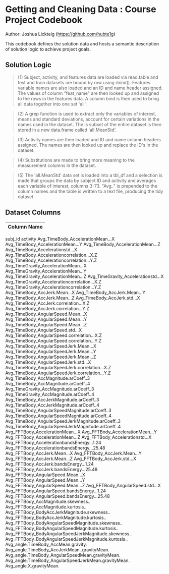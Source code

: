 Getting and Cleaning Data : Course Project Codebook
=====================================
Author: Joshua Lickteig (https://github.com/hubte1g)

This codebook defines the solution data and hosts a semantic description of solution logic to achieve project goals.



Solution Logic
--------------------------
> (1) Subject, activity, and features data are loaded via read.table and test and train datasets are bound by row using rbind(). Features variable names are also loaded and an ID and name header assigned. The values of column "feat_name" are then looked up and assigned to the rows in the features data. A column bind is then used to bring all data together into one set 'all'.

> (2) A grep function is used to extract only the variables of interest, means and standard deviations, account for certain variations in the names used in the dataset. The is subset of the entire dataset is then stored in a new data.frame called 'all.MeanStd'.

> (3) Activity names are then loaded and ID and name column headers assigned. The names are then looked up and replace the ID's in the dataset.

> (4) Substitutions are made to bring more meaning to the measurement columns in the dataset.

> (5) The 'all.MeanStd' data set is loaded into a tbl_df and a selection is made that groups the data by subject ID and activity and averages each variable of interest, columns 3-73. "Avg_" is prepended to the column names and the table is written to a text file, producing the tidy dataset.


Dataset Columns
--------------------------

Column Name |
----------------------------------------------- |
subj_id
activity
Avg_TimeBody_AccelerationMean...X
Avg_TimeBody_AccelerationMean...Y
Avg_TimeBody_AccelerationMean...Z
Avg_TimeBody_Accelerationstd...X
Avg_TimeBody_Accelerationcorrelation...X.Z
Avg_TimeBody_Accelerationcorrelation...Y.Z
Avg_TimeGravity_AccelerationMean...X
Avg_TimeGravity_AccelerationMean...Y
Avg_TimeGravity_AccelerationMean...Z
Avg_TimeGravity_Accelerationstd...X
Avg_TimeGravity_Accelerationcorrelation...X.Z
Avg_TimeGravity_Accelerationcorrelation...Y.Z
Avg_TimeBody_AccJerk.Mean...X
Avg_TimeBody_AccJerk.Mean...Y
Avg_TimeBody_AccJerk.Mean...Z
Avg_TimeBody_AccJerk.std...X
Avg_TimeBody_AccJerk.correlation...X.Z
Avg_TimeBody_AccJerk.correlation...Y.Z
Avg_TimeBody_AngularSpeed.Mean...X
Avg_TimeBody_AngularSpeed.Mean...Y
Avg_TimeBody_AngularSpeed.Mean...Z
Avg_TimeBody_AngularSpeed.std...X
Avg_TimeBody_AngularSpeed.correlation...X.Z
Avg_TimeBody_AngularSpeed.correlation...Y.Z
Avg_TimeBody_AngularSpeedJerk.Mean...X
Avg_TimeBody_AngularSpeedJerk.Mean...Y
Avg_TimeBody_AngularSpeedJerk.Mean...Z
Avg_TimeBody_AngularSpeedJerk.std...X
Avg_TimeBody_AngularSpeedJerk.correlation...X.Z
Avg_TimeBody_AngularSpeedJerk.correlation...Y.Z
Avg_TimeBody_AccMagnitude.arCoeff..3
Avg_TimeBody_AccMagnitude.arCoeff..4
Avg_TimeGravity_AccMagnitude.arCoeff..3
Avg_TimeGravity_AccMagnitude.arCoeff..4
Avg_TimeBody_AccJerkMagnitude.arCoeff..3
Avg_TimeBody_AccJerkMagnitude.arCoeff..4
Avg_TimeBody_AngularSpeedMagnitude.arCoeff..3
Avg_TimeBody_AngularSpeedMagnitude.arCoeff..4
Avg_TimeBody_AngularSpeedJerkMagnitude.arCoeff..3
Avg_TimeBody_AngularSpeedJerkMagnitude.arCoeff..4
Avg_FFTBody_AccelerationMean...X
Avg_FFTBody_AccelerationMean...Y
Avg_FFTBody_AccelerationMean...Z
Avg_FFTBody_Accelerationstd...X
Avg_FFTBody_AccelerationbandsEnergy...1.24
Avg_FFTBody_AccelerationbandsEnergy...25.48
Avg_FFTBody_AccJerk.Mean...X
Avg_FFTBody_AccJerk.Mean...Y
Avg_FFTBody_AccJerk.Mean...Z
Avg_FFTBody_AccJerk.std...X
Avg_FFTBody_AccJerk.bandsEnergy...1.24
Avg_FFTBody_AccJerk.bandsEnergy...25.48
Avg_FFTBody_AngularSpeed.Mean...X
Avg_FFTBody_AngularSpeed.Mean...Y
Avg_FFTBody_AngularSpeed.Mean...Z
Avg_FFTBody_AngularSpeed.std...X
Avg_FFTBody_AngularSpeed.bandsEnergy...1.24
Avg_FFTBody_AngularSpeed.bandsEnergy...25.48
Avg_FFTBody_AccMagnitude.skewness..
Avg_FFTBody_AccMagnitude.kurtosis..
Avg_FFTBody_BodyAccJerkMagnitude.skewness..
Avg_FFTBody_BodyAccJerkMagnitude.kurtosis..
Avg_FFTBody_BodyAngularSpeedMagnitude.skewness..
Avg_FFTBody_BodyAngularSpeedMagnitude.kurtosis..
Avg_FFTBody_BodyAngularSpeedJerkMagnitude.skewness..
Avg_FFTBody_BodyAngularSpeedJerkMagnitude.kurtosis..
Avg_angle.TimeBody_AccMean.gravity.
Avg_angle.TimeBody_AccJerkMean..gravityMean.
Avg_angle.TimeBody_AngularSpeedMean.gravityMean.
Avg_angle.TimeBody_AngularSpeedJerkMean.gravityMean.
Avg_angle.X.gravityMean.


